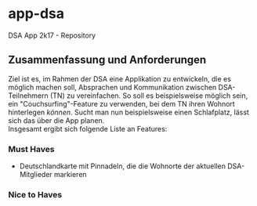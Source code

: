# app-dsa
DSA App 2k17 - Repository

## Zusammenfassung und Anforderungen

Ziel ist es, im Rahmen der DSA eine Applikation zu entwickeln, die es möglich machen soll, Absprachen und Kommunikation zwischen DSA-Teilnehmern (TN) zu vereinfachen. So soll es beispielsweise möglich sein, ein "Couchsurfing"-Feature zu verwenden, bei dem TN ihren Wohnort hinterlegen *können*. Sucht man nun beispielsweise einen Schlafplatz, lässt sich das über die App planen.
<br/>
Insgesamt ergibt sich folgende Liste an Features: 
<br/>
### Must Haves

+ Deutschlandkarte mit Pinnadeln, die die Wohnorte der aktuellen DSA-Mitglieder markieren

### Nice to Haves
